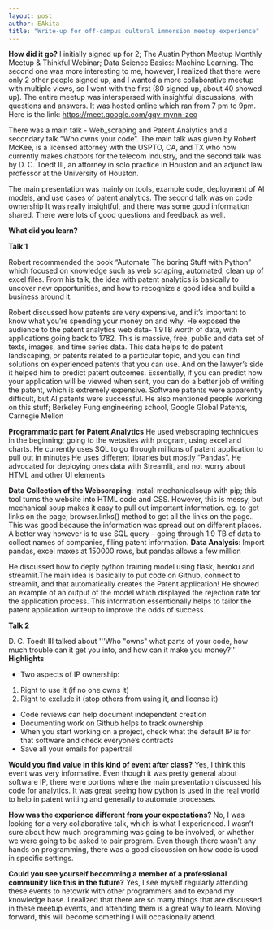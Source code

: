 ```yaml
---
layout: post
author: EAkita
title: "Write-up for off-campus cultural immersion meetup experience"
---
```


**How did it go?** 
I initially signed up for 2; The Austin Python Meetup Monthly Meetup & Thinkful Webinar; Data Science Basics: Machine Learning. The second one was more interesting to me, however, I realized that there were only 2 other people signed up, and I wanted a more collaborative meetup with multiple views, so I went with the first (80 signed up, about 40 showed up). The entire meetup was interspersed with insightful discussions, with questions and answers. It was hosted online which ran from 7 pm to 9pm. Here is the link: https://meet.google.com/gqv-mynn-zeo  

There was a main talk - Web_scraping and Patent Analytics and a secondary talk “Who owns your code”. The main talk was given by Robert McKee,  is a licensed attorney with the USPTO, CA, and TX who now currently makes chatbots for the telecom industry, and the second talk was by D. C. Toedt III, an attorney in solo practice in Houston and an adjunct law professor at the University of Houston. 

The main presentation was mainly on tools, example code, deployment of AI models, and use cases of patent analytics. The second talk was on code ownership
It was really insightful, and there was some good information shared. There were lots of good questions and feedback as well. 

**What did you learn?** 

**Talk 1**

Robert recommended the book “Automate The boring Stuff with Python” which focused on knowledge such as  web scraping, automated, clean up of excel files. 
From his talk, the idea with patent analytics is basically to uncover new opportunities, and how to recognize a good idea and build a business around it. 

Robert discussed how patents are very expensive, and it’s important to know what you’re spending your money on and why. He exposed the audience to the patent analytics web data-  1.9TB worth of data, with applications going back to 1782. This is massive, free, public and data set of texts, images, and time series data. This data helps to do patent landscaping, or patents related to a particular topic, and you can find solutions on experienced patents that you can use. And on the lawyer’s side it helped him to predict patent outcomes. Essentially, if you can predict how your application will be viewed when sent, you can do a better job of writing the patent, which is extremely expensive. Software patents were apparently difficult, but AI patents were successful. He also mentioned people working on this stuff; Berkeley Fung engineering school, Google Global Patents, Carnegie Mellon
 
**Programmatic part for Patent Analytics** 
He used webscraping techniques in the beginning; going to the websites with program, using excel and charts. He currently uses SQL to go through millions of patent application to pull out in minutes
He uses different libraries but mostly “Pandas”. He advocated for deploying ones data with Streamlit, and not worry about HTML and other UI elements

**Data Collection of the Webscraping**: Install mechanicalsoup with pip; this tool turns the website into HTML code and CSS. However, this is messy, but mechanical soup makes it easy to pull out important information. eg. to get links on the page; browser.links() method to get all the links on the page.. This was good because the information was spread out on different places. A better way however is to use SQL query – going through 1.9 TB of data to collect names of companies, filing patent information. 
**Data Analysis**: Import pandas, excel maxes at 150000 rows, but pandas allows a few million

He discussed how to deply python training model using flask, heroku and streamlit.The main idea is basically to put code on Github, connect to streamlit, and that automatically creates the Patent application! He showed an example of an output of the model which displayed the rejection rate for the application process. This information essentionally helps to tailor the patent application writeup to improve the odds of success. 

**Talk 2**

D. C. Toedt III talked about '''Who "owns" what parts of your code, how much trouble can it get you into, and how can it make you money?'''
**Highlights**

* Two aspects of IP ownership: 
1. Right to use it (if no one owns it) 
2. Right to exclude it (stop others from using it, and license it)
 
* Code reviews can help document independent creation
* Documenting work on Github helps to track ownership
* When you start working on a project, check what the default IP is for that software and check everyone’s contracts
* Save all your emails for papertrail 

**Would you find value in this kind of event after class?** 
Yes, I think this event was very informative. Even though it was pretty general about software IP, there were portions where the main presentation discussed his code for analytics. It was great seeing how python is used in the real world to help in patent writing and generally to automate processes. 

**How was the experience different from your expectations?** 
No, I was looking for a very collaborative talk, which is what I experienced. I wasn’t sure about how much programming was going to be involved, or whether we were going to be asked to pair program. Even though there wasn’t any hands on programming, there was a good discussion on how code is used  in specific settings.

**Could you see yourself becomming a member of a professional community like this in the future?**
Yes, I see myself regularly attending these events to netowrk with other programmers and to expand my knowledge base. I realized that there are so many things that are discussed in these meetup events, and attending them is a great way to learn. Moving forward, this will become something I will occasionally attend. 
